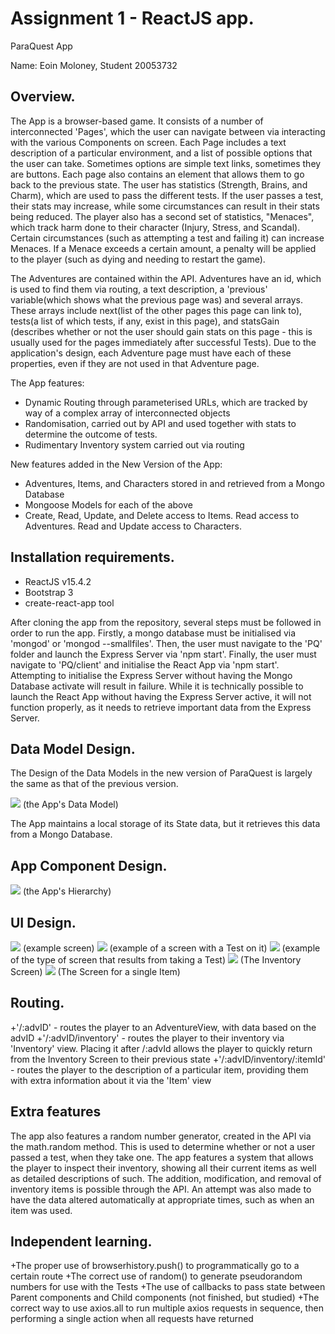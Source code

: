 # Assignment 1 - ReactJS app.
ParaQuest App

Name: Eoin Moloney, Student 20053732


## Overview.

The App is a browser-based game. It consists of a number of interconnected 'Pages', which the user can navigate between via interacting
with the various Components on screen. Each Page includes a text description of a particular environment, and a list of possible options
that the user can take. Sometimes options are simple text links, sometimes they are buttons. Each page also contains an element that allows
them to go back to the previous state. The user has statistics (Strength, Brains, and Charm), which are used to pass the different tests.
If the user passes a test, their stats may increase, while some circumstances can result in their stats being reduced. The player also has
a second set of statistics, "Menaces", which track harm done to their character (Injury, Stress, and Scandal). Certain circumstances (such
as attempting a test and failing it) can increase Menaces. If a Menace exceeds a certain amount, a penalty will be applied to the player
(such as dying and needing to restart the game).


The Adventures are contained within the API. Adventures have an id, which is used to find them via routing, a text description, a 'previous'
variable(which shows what the previous page was) and several arrays.
These arrays include next(list of the other pages this page can link to), tests(a list of which tests, if any, exist in this page), and statsGain
(describes whether or not the user should gain stats on this page - this is usually used for the pages immediately after successful
Tests). Due to the application's design, each Adventure page must have each of these properties, even if they are not used in that Adventure page.


 The App features:
 
 + Dynamic Routing through parameterised URLs, which are tracked by way of a complex array of interconnected objects
 + Randomisation, carried out by API and used together with stats to determine the outcome of tests. 
 + Rudimentary Inventory system carried out via routing
 
 New features added in the New Version of the App:
 + Adventures, Items, and Characters stored in and retrieved from a Mongo Database
 + Mongoose Models for each of the above
 + Create, Read, Update, and Delete access to Items. Read access to Adventures. Read and Update access to Characters. 

## Installation requirements.
+ ReactJS v15.4.2
+ Bootstrap 3
+ create-react-app tool

After cloning the app from the repository, several steps must be followed in order to run the app. Firstly, a mongo database must
be initialised via 'mongod' or 'mongod --smallfiles'. Then, the user must navigate to the 'PQ' folder and launch the Express Server
via 'npm start'. Finally, the user must navigate to 'PQ/client' and initialise the React App via 'npm start'. Attempting to initialise
the Express Server without having the Mongo Database activate will result in failure. While it is technically possible to launch the 
React App without having the Express Server active, it will not function properly, as it needs to retrieve important data from the Express Server.

## Data Model Design.

The Design of the Data Models in the new version of ParaQuest is largely the same as that of the previous version.

![][image1]
(the App's Data Model)

The App maintains a local storage of its State data, but it retrieves this data from a Mongo Database.

## App Component Design.


![][image2]
(the App's Hierarchy)
## UI Design.

![][image3]
(example screen)
![][image4]
(example of a screen with a Test on it)
![][image5]
(example of the type of screen that results from taking a Test)
![][image6]
(The Inventory Screen)
![][image7]
(The Screen for a single Item)

## Routing.

+'/:advID' - routes the player to an AdventureView, with data based on the advID
+'/:advID/inventory' - routes the player to their inventory via 'Inventory' view. Placing it after /:advId allows the player to quickly return from the Inventory Screen to their previous state
+'/:advID/inventory/:itemId' - routes the player to the description of a particular item, providing them with extra information about it via the 'Item' view

 
## Extra features

The app also features a random number generator, created in the API via the math.random method. This is used to determine whether or not a user
passed a test, when they take one.
The app features a system that allows the player to inspect their inventory, showing all their current items as well as detailed descriptions of such.
The addition, modification, and removal of inventory items is possible through the API. An attempt was also made to have the data altered automatically
at appropriate times, such as when an item was used.

## Independent learning.

+The proper use of browserhistory.push() to programmatically go to a certain route
+The correct use of random() to generate pseudorandom numbers for use with the Tests
+The use of callbacks to pass state between Parent components and Child components (not finished, but studied)
+The correct way to use axios.all to run multiple axios requests in sequence, then performing a single action when all requests have returned

[image1]: https://cloud.githubusercontent.com/assets/8709835/24334558/10f8fd76-1264-11e7-94a2-4451e39799fc.jpg
[image2]: https://cloud.githubusercontent.com/assets/8709835/24334561/149057b8-1264-11e7-8ed9-c7409b7424cb.jpg
[image3]: https://cloud.githubusercontent.com/assets/8709835/24334552/07435c68-1264-11e7-9185-9a40dd262ccc.JPG
[image4]: https://cloud.githubusercontent.com/assets/8709835/24334553/0ae9f8fe-1264-11e7-806f-7316bde08d45.JPG
[image5]: https://cloud.githubusercontent.com/assets/8709835/24334555/0de9b0bc-1264-11e7-80c0-0fb06de8336d.JPG
[image6]: https://cloud.githubusercontent.com/assets/8709835/24334564/1ddb8086-1264-11e7-8619-fc4e110b1a81.JPG
[image7]: https://cloud.githubusercontent.com/assets/8709835/24334563/18633e3c-1264-11e7-8c67-1bb380ad1591.JPG
